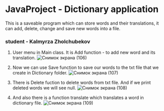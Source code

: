 # JavaProject  -  Dictionary application
This is a saveable program which can store words and their translations, it can add, delete, change and save new 
words into a file.


### student  - Kalmyrza Zholchubekov





1. User menu in Main class. It is Add function - to add new word and its translation.
![Снимок экрана (106)](https://user-images.githubusercontent.com/73210960/112352307-db0e7a00-8cf4-11eb-9f6d-3ba0aaee2573.png)


2. Now we can use Save function to save our words to the txt file that we create in Dictionary folder.
![Снимок экрана (107)](https://user-images.githubusercontent.com/73210960/112352507-04c7a100-8cf5-11eb-8156-4e4d336094fb.png)


3. There is Delete fuction to delete words from txt file. And if we print deleted words we will see null.
![Снимок экрана (108)](https://user-images.githubusercontent.com/73210960/112352620-1d37bb80-8cf5-11eb-92ac-9ba6c193b15e.png)


4. And also there is a function translate which translates a word in dictionary file.
![Снимок экрана (109)](https://user-images.githubusercontent.com/73210960/112352709-33457c00-8cf5-11eb-839a-4787d4e2e3bb.png)


